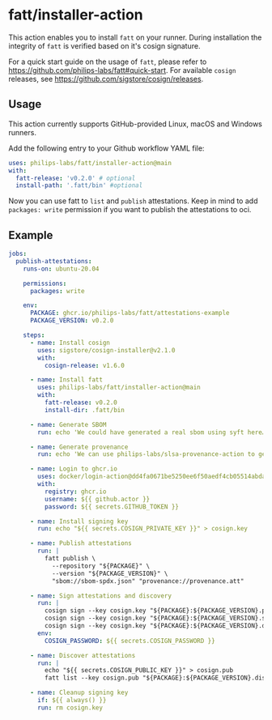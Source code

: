 # fatt/installer-action

This action enables you to install `fatt` on your runner. During installation the integrity of `fatt` is verified based on it's cosign signature.

For a quick start guide on the usage of `fatt`, please refer to https://github.com/philips-labs/fatt#quick-start.
For available `cosign` releases, see https://github.com/sigstore/cosign/releases.

## Usage

This action currently supports GitHub-provided Linux, macOS and Windows runners.

Add the following entry to your Github workflow YAML file:

```yaml
uses: philips-labs/fatt/installer-action@main
with:
  fatt-release: 'v0.2.0' # optional
  install-path: '.fatt/bin' #optional
```

Now you can use fatt to `list` and `publish` attestations. Keep in mind to add `packages: write` permission if you want to publish the attestations to oci.

## Example

```yaml
jobs:
  publish-attestations:
    runs-on: ubuntu-20.04

    permissions:
      packages: write

    env:
      PACKAGE: ghcr.io/philips-labs/fatt/attestations-example
      PACKAGE_VERSION: v0.2.0

    steps:
      - name: Install cosign
        uses: sigstore/cosign-installer@v2.1.0
        with:
          cosign-release: v1.6.0

      - name: Install fatt
        uses: philips-labs/fatt/installer-action@main
        with:
          fatt-release: v0.2.0
          install-dir: .fatt/bin

      - name: Generate SBOM
        run: echo 'We could have generated a real sbom using syft here…' > sbom-spdx.json

      - name: Generate provenance
        run: echo 'We can use philips-labs/slsa-provenance-action to generate provenance…' > provenance.att

      - name: Login to ghcr.io
        uses: docker/login-action@dd4fa0671be5250ee6f50aedf4cb05514abda2c7 #v1.14.1
        with:
          registry: ghcr.io
          username: ${{ github.actor }}
          password: ${{ secrets.GITHUB_TOKEN }}

      - name: Install signing key
        run: echo "${{ secrets.COSIGN_PRIVATE_KEY }}" > cosign.key

      - name: Publish attestations
        run: |
          fatt publish \
            --repository "${PACKAGE}" \
            --version "${PACKAGE_VERSION}" \
            "sbom://sbom-spdx.json" "provenance://provenance.att"

      - name: Sign attestations and discovery
        run: |
          cosign sign --key cosign.key "${PACKAGE}:${PACKAGE_VERSION}.provenance"
          cosign sign --key cosign.key "${PACKAGE}:${PACKAGE_VERSION}.sbom"
          cosign sign --key cosign.key "${PACKAGE}:${PACKAGE_VERSION}.discovery"
        env:
          COSIGN_PASSWORD: ${{ secrets.COSIGN_PASSWORD }}

      - name: Discover attestations
        run: |
          echo "${{ secrets.COSIGN_PUBLIC_KEY }}" > cosign.pub
          fatt list --key cosign.pub "${PACKAGE}:${PACKAGE_VERSION}.discovery"

      - name: Cleanup signing key
        if: ${{ always() }}
        run: rm cosign.key
```
